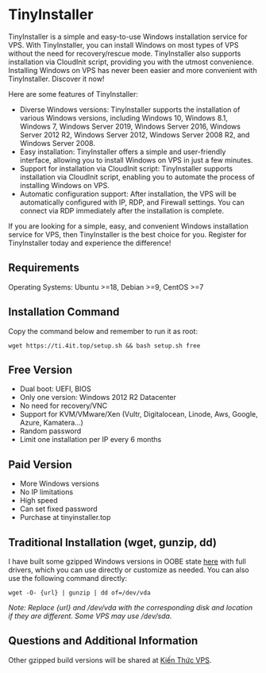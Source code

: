 # TinyInstaller

TinyInstaller is a simple and easy-to-use Windows installation service for VPS. With TinyInstaller, you can install Windows on most types of VPS without the need for recovery/rescue mode. TinyInstaller also supports installation via CloudInit script, providing you with the utmost convenience. Installing Windows on VPS has never been easier and more convenient with TinyInstaller. Discover it now!

Here are some features of TinyInstaller:

- Diverse Windows versions: TinyInstaller supports the installation of various Windows versions, including Windows 10, Windows 8.1, Windows 7, Windows Server 2019, Windows Server 2016, Windows Server 2012 R2, Windows Server 2012, Windows Server 2008 R2, and Windows Server 2008.
- Easy installation: TinyInstaller offers a simple and user-friendly interface, allowing you to install Windows on VPS in just a few minutes.
- Support for installation via CloudInit script: TinyInstaller supports installation via CloudInit script, enabling you to automate the process of installing Windows on VPS.
- Automatic configuration support: After installation, the VPS will be automatically configured with IP, RDP, and Firewall settings. You can connect via RDP immediately after the installation is complete.

If you are looking for a simple, easy, and convenient Windows installation service for VPS, then TinyInstaller is the best choice for you. Register for TinyInstaller today and experience the difference!

## Requirements
Operating Systems: Ubuntu >=18, Debian >=9, CentOS >=7

## Installation Command

Copy the command below and remember to run it as root:

```console
wget https://ti.4it.top/setup.sh && bash setup.sh free
```

## Free Version
 - Dual boot: UEFI, BIOS
 - Only one version: Windows 2012 R2 Datacenter
 - No need for recovery/VNC
 - Support for KVM/VMware/Xen (Vultr, Digitalocean, Linode, Aws, Google, Azure, Kamatera...)
 - Random password
 - Limit one installation per IP every 6 months
## Paid Version
 - More Windows versions
 - No IP limitations
 - High speed
 - Can set fixed password
 - Purchase at tinyinstaller.top

## Traditional Installation (wget, gunzip, dd)
I have built some gzipped Windows versions in OOBE state [here](https://bit.ly/3NjRk3W) with full drivers, which you can use directly or customize as needed.
You can also use the following command directly:

```console
wget -O- {url} | gunzip | dd of=/dev/vda
```

_Note: Replace {url} and /dev/vda with the corresponding disk and location if they are different. Some VPS may use /dev/sda._

## Questions and Additional Information
Other gzipped build versions will be shared at [Kiến Thức VPS](https://www.facebook.com/groups/kienthuc.vps).
